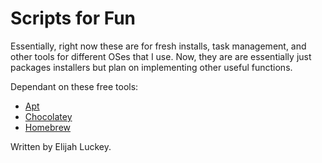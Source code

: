 # Scripts for Fun

Essentially, right now these are for fresh installs, task management, and other tools for different OSes that I use. Now, they are are essentially just packages installers but plan on implementing other useful functions.

Dependant on these free tools:

  - [Apt](https://packages.ubuntu.com/)
  - [Chocolatey](https://chocolatey.org/)
  - [Homebrew](https://brew.sh/)

Written by Elijah Luckey.
